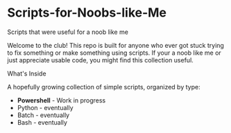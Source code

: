 # Scripts-for-Noobs-like-Me
Scripts that were useful for a noob like me

Welcome to the club! This repo is built for anyone who ever got stuck trying to fix something or make something using scripts. If your a noob like me or just appreciate usable code, you might find this collection useful.

What's Inside

A hopefully growing collection of simple scripts, organized by type:

 - **Powershell** - Work in progress
 - Python - eventually
 - Batch - eventually
 - Bash - eventually
